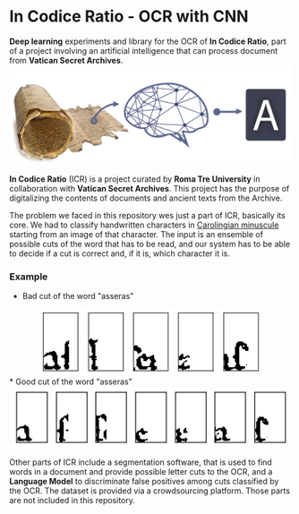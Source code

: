 # In Codice Ratio - OCR with CNN
**Deep learning** experiments and library for the OCR of **In Codice Ratio**, part of a project involving an artificial intelligence that can process document from **Vatican Secret Archives**.
![logo](icr_ocr_logo.png)

**In Codice Ratio** (ICR) is a project curated by **Roma Tre University** in collaboration with **Vatican Secret Archives**. This project has the purpose of digitalizing the contents of documents and ancient texts from the Archive.

The problem we faced in this repository wes just a part of ICR, basically its core. We had to classify handwritten characters in [Carolingian minuscule](https://en.wikipedia.org/wiki/Carolingian_minuscule) starting from an image of that character. The input is an ensemble of possible cuts of the word that has to be read, and our system has to be able to decide if a cut is correct and, if it is, which character it is. 

### Example

* Bad cut of the word "asseras"
<div align="center">
<img src="Relazione/images/asseras-bad-cut.png" alt="tagli cattivi della parola asseras" width="400" /> 
</div>
* Good cut of the word "asseras"
<div align="center">
<img src="Relazione/images/asseras-good-cut.png" alt="tagli buoni della parola asseras" width="500" />
</div>

Other parts of ICR include a segmentation software, that is used to find words in a document and provide possible letter cuts to the OCR, and a **Language Model** to discriminate false positives among cuts classified by the OCR. The dataset is provided via a crowdsourcing platform. Those parts are not included in this repository.
